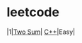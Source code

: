 # leetcode


|1|[Two Sum](https://leetcode-cn.com/problems/two-sum/description)| [C++](./algorithms/cpp/twoSum/twoSum.cpp)|Easy|

